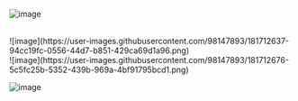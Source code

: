 ![image](https://user-images.githubusercontent.com/98147893/181712275-19ce813e-61a1-4889-8e28-4b483d29202b.png)

<br />
![image](https://user-images.githubusercontent.com/98147893/181712637-94cc19fc-0556-44d7-b851-429ca69d1a96.png)

<br />
![image](https://user-images.githubusercontent.com/98147893/181712676-5c5fc25b-5352-439b-969a-4bf91795bcd1.png)

<br />

![image](https://user-images.githubusercontent.com/98147893/181712757-5146538e-9bd3-45d3-af93-65d89ee046fa.png)
